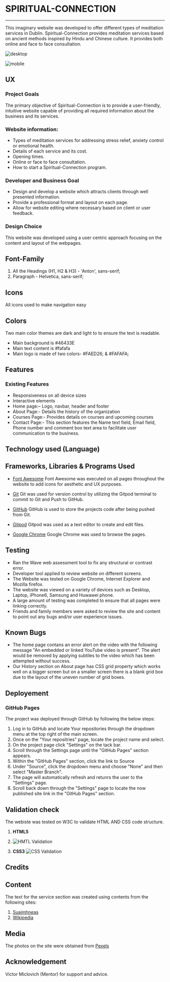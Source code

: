 # SPIRITUAL-CONNECTION
______________
This imaginary website was developed to offer different types of meditation services in Dublin. Spiritual-Connection provides meditation services based on ancient methods inspired by Hindu and Chinese culture. It provides both online and face to face consultation.

![desktop](https://user-images.githubusercontent.com/93731898/144644952-04588572-5143-47d2-8d02-9fd8d21af660.PNG)

![mobile](https://user-images.githubusercontent.com/93731898/145613156-6cbb80fe-827e-48d5-aa01-70e261473a12.PNG)


## UX

### Project Goals
The primary objective of Spiritual-Connection is to provide a user-friendly, intuitive website capable of providing all required information about the business and its services.

### Website information:
* Types of meditation services for addressing stress relief, anxiety control or emotional health.
* Details of each service and its cost.
* Opening times.
* Online or face to face consultation.
* How to start a Spiritual-Connection program.

### Developer and Business Goal
* Design and develop a website which attracts clients through well presented information.
* Provide a professional format and layout on each page.
* Allow for website editing where necessary based on client or user feedback.

### Design Choice
This website was developed using a user centric approach focusing on the content and layout of the webpages.

## Font-Family
1. All the Headings (H1, H2 & H3) - 'Anton', sans-serif;
2. Paragraph - Helvetica, sans-serif;

## Icons
All icons used to make navigation easy

## Colors
Two main color themes are dark and light to to ensure the text is readable.
 * Main background is #46433E
 * Main text content is #fafafa
 * Main logo is made of two colors- #FAED26; & #FAFAFA;

## Features

### Existing Features
* Responsiveness on all device sizes
* Interactive elements
* Home page:– Logo, navbar, header and footer
* About Page:- Details the history of the organization
* Courses Page:- Provides details on courses and upcoming courses
* Contact Page:- This section features the Name text field, Email field, Phone number and comment box text area to facilitate user communication to the business. 

## Technology used (Language)

## Frameworks, Libraries & Programs Used

* [Font Awesome](https://fontawesome.com/)
Font Awesome was executed on all pages throughout the website to add icons for aesthetic and UX purposes.

* [Git](https://git-scm.com/)
Git was used for version control by utilizing the Gitpod terminal to commit to Git and Push to GitHub.

* [GitHub](https://github.com/)
GitHub is used to store the projects code after being pushed from Git.

* [Gitpod](https://www.gitpod.io/)
Gitpod was used as a text editor to create and edit files.

* [Google Chrome](https://www.google.com/)
Google Chrome was used to browse the pages.

## Testing

* Ran the Wave web assessment tool to fix any structural or contrast error.
* Developer tool applied to review website on different screens.
* The Website was tested on Google Chrome, Internet Explorer and Mozilla firefox.
* The website was viewed on a variety of devices such as Desktop, Laptop, iPhone6, Samsung and Huwawei phone.
* A large amount of testing was completed to ensure that all pages were linking correctly.
* Friends and family members were asked to review the site and content to point out any bugs and/or user experience issues.

## Known Bugs

* The home page contans an error alert on the video with the following message "An embedded or linked YouTube video is present". The alert would be removed by applying subtiles to the video which has been attempted without success.
* Our History section on About page has CSS grid property which works well on a bigger screen but on a smaller screen there is a blank grid box due to the layout of the uneven number of grid boxes.

## Deployement

### GitHub Pages
The project was deployed through GitHub by following the below steps:
1.	Log in to GitHub and locate Your repositories through the dropdown menu at the top right of the main screen.
2.	Once on the "Your repositries" page, locate the project name and select.
3.	On the project page click "Settings" on the tack bar.
4.	Scroll through the Settings page until the "GitHub Pages" section appears.
5.	Within the "GitHub Pages" section, click the link to Source
6.	Under "Source", click the dropdown menu and choose "None" and then select "Master Branch".
7.	The page will automatically refresh and retunrs the user to the "Settings" page.
8.	Scroll back down through the "Settings" page to locate the now published site link in the "GitHub Pages" section.

## Validation check
The webiste was tested on W3C to validate HTML AND CSS code structure.
1. **HTML5**
2. ![HMTL Validation](https://user-images.githubusercontent.com/93731898/145388306-4170d1ba-00ff-48bb-86ae-edb0fea620bf.PNG)

2. **CSS3**
![CSS Validation](https://user-images.githubusercontent.com/93731898/145388334-64e5c6cc-a84e-4c71-b19f-3cdf7bed72f3.PNG)

## Credits

## Content
The text for the service section was created using contents from the following sites:
1. 	[Suaimhneas](https://cbt-therapy-mindfulness.ie/mindfulness-for-depression/)
2.  [Wikipedia](https://www.wikipedia.org/)

## Media
The photos on the site were obtained from [Pexels](https://www.pexels.com/)

## Acknowledgement
Victor Miclovich (Mentor) for support and advice.
